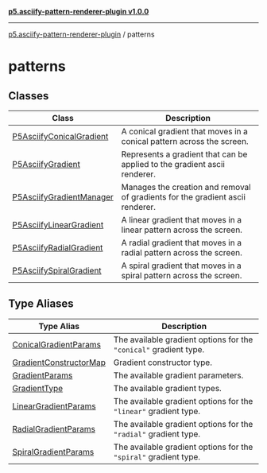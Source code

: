 [**p5.asciify-pattern-renderer-plugin v1.0.0**](../../../README.md)

***

[p5.asciify-pattern-renderer-plugin](../../../README.md) / patterns

# patterns

## Classes

| Class | Description |
| ------ | ------ |
| [P5AsciifyConicalGradient](classes/P5AsciifyConicalGradient.md) | A conical gradient that moves in a conical pattern across the screen. |
| [P5AsciifyGradient](classes/P5AsciifyGradient.md) | Represents a gradient that can be applied to the gradient ascii renderer. |
| [P5AsciifyGradientManager](classes/P5AsciifyGradientManager.md) | Manages the creation and removal of gradients for the gradient ascii renderer. |
| [P5AsciifyLinearGradient](classes/P5AsciifyLinearGradient.md) | A linear gradient that moves in a linear pattern across the screen. |
| [P5AsciifyRadialGradient](classes/P5AsciifyRadialGradient.md) | A radial gradient that moves in a radial pattern across the screen. |
| [P5AsciifySpiralGradient](classes/P5AsciifySpiralGradient.md) | A spiral gradient that moves in a spiral pattern across the screen. |

## Type Aliases

| Type Alias | Description |
| ------ | ------ |
| [ConicalGradientParams](type-aliases/ConicalGradientParams.md) | The available gradient options for the `"conical"` gradient type. |
| [GradientConstructorMap](type-aliases/GradientConstructorMap.md) | Gradient constructor type. |
| [GradientParams](type-aliases/GradientParams.md) | The available gradient parameters. |
| [GradientType](type-aliases/GradientType.md) | The available gradient types. |
| [LinearGradientParams](type-aliases/LinearGradientParams.md) | The available gradient options for the `"linear"` gradient type. |
| [RadialGradientParams](type-aliases/RadialGradientParams.md) | The available gradient options for the `"radial"` gradient type. |
| [SpiralGradientParams](type-aliases/SpiralGradientParams.md) | The available gradient options for the `"spiral"` gradient type. |
